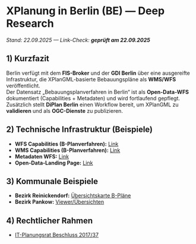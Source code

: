 # XPlanung in Berlin (BE) — Deep Research  
*Stand: 22.09.2025 — Link-Check: **geprüft am 22.09.2025***  

## 1) Kurzfazit  
Berlin verfügt mit dem **FIS-Broker** und der **GDI Berlin** über eine ausgereifte Infrastruktur, die XPlanGML-basierte Bebauungspläne als **WMS/WFS** veröffentlicht.  
Der Datensatz „Bebauungsplanverfahren in Berlin“ ist als **Open-Data-WFS** dokumentiert (Capabilities + Metadaten) und wird fortlaufend gepflegt.  
Zusätzlich stellt **DiPlan Berlin** einen Workflow bereit, um XPlanGML zu **validieren** und als **OGC-Dienste** zu publizieren.  

## 2) Technische Infrastruktur (Beispiele)  
- **WFS Capabilities (B-Planverfahren):** [Link](https://gdi.berlin.de/services/wfs/bplan?SERVICE=WFS&REQUEST=GetCapabilities)  
- **WMS Capabilities (B-Planverfahren):** [Link](https://gdi.berlin.de/services/wms/bplan?SERVICE=WMS&REQUEST=GetCapabilities)  
- **Metadaten WFS:** [Link](https://gdi.berlin.de/geonetwork/geonetwork/api/records/4f574ea7-5f67-3efb-a920-1669221ded48)  
- **Open-Data-Landing Page:** [Link](https://daten.berlin.de/datensaetze/bebauungsplanverfahren-in-berlin-wfs-4f574ea7)  

## 3) Kommunale Beispiele  
- **Bezirk Reinickendorf:** [Übersichtskarte B-Pläne](https://www.berlin.de/ba-reinickendorf/politik-und-verwaltung/aemter/stadtentwicklungsamt/stadtplanung-und-denkmalschutz/bebauungsplaene/)  
- **Bezirk Pankow:** [Viewer/Übersichten](https://www.berlin.de/ba-pankow/politik-und-verwaltung/aemter/stadtentwicklungsamt/stadtplanung/artikel.220513.php)  

## 4) Rechtlicher Rahmen  
- [IT-Planungsrat Beschluss 2017/37](https://www.it-planungsrat.de/beschluss/beschluss-2017-37)  
